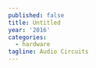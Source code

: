 ```yaml
---
published: false
title: Untitled
year: '2016'
categories:
  - hardware
tagline: Audio Circuits
---
```


